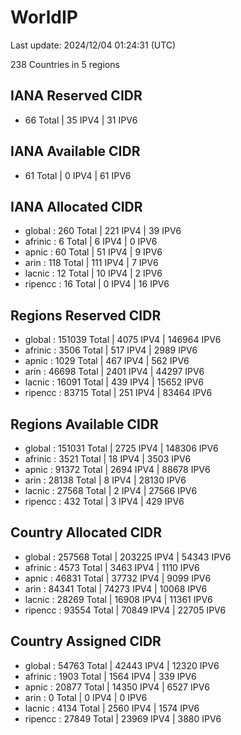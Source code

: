 # WorldIP

Last update: 2024/12/04 01:24:31 (UTC)

238 Countries in 5 regions

## IANA Reserved CIDR

- 66 Total | 35 IPV4 | 31 IPV6

## IANA Available CIDR

- 61 Total | 0 IPV4 | 61 IPV6

## IANA Allocated CIDR

- global : 260 Total | 221 IPV4 | 39 IPV6
- afrinic : 6 Total | 6 IPV4 | 0 IPV6
- apnic : 60 Total | 51 IPV4 | 9 IPV6
- arin : 118 Total | 111 IPV4 | 7 IPV6
- lacnic : 12 Total | 10 IPV4 | 2 IPV6
- ripencc : 16 Total | 0 IPV4 | 16 IPV6

## Regions Reserved CIDR

- global : 151039 Total | 4075 IPV4 | 146964 IPV6
- afrinic : 3506 Total | 517 IPV4 | 2989 IPV6
- apnic : 1029 Total | 467 IPV4 | 562 IPV6
- arin : 46698 Total | 2401 IPV4 | 44297 IPV6
- lacnic : 16091 Total | 439 IPV4 | 15652 IPV6
- ripencc : 83715 Total | 251 IPV4 | 83464 IPV6

## Regions Available CIDR

- global : 151031 Total | 2725 IPV4 | 148306 IPV6
- afrinic : 3521 Total | 18 IPV4 | 3503 IPV6
- apnic : 91372 Total | 2694 IPV4 | 88678 IPV6
- arin : 28138 Total | 8 IPV4 | 28130 IPV6
- lacnic : 27568 Total | 2 IPV4 | 27566 IPV6
- ripencc : 432 Total | 3 IPV4 | 429 IPV6

## Country Allocated CIDR

- global : 257568 Total | 203225 IPV4 | 54343 IPV6
- afrinic : 4573 Total | 3463 IPV4 | 1110 IPV6
- apnic : 46831 Total | 37732 IPV4 | 9099 IPV6
- arin : 84341 Total | 74273 IPV4 | 10068 IPV6
- lacnic : 28269 Total | 16908 IPV4 | 11361 IPV6
- ripencc : 93554 Total | 70849 IPV4 | 22705 IPV6

## Country Assigned CIDR

- global : 54763 Total | 42443 IPV4 | 12320 IPV6
- afrinic : 1903 Total | 1564 IPV4 | 339 IPV6
- apnic : 20877 Total | 14350 IPV4 | 6527 IPV6
- arin : 0 Total | 0 IPV4 | 0 IPV6
- lacnic : 4134 Total | 2560 IPV4 | 1574 IPV6
- ripencc : 27849 Total | 23969 IPV4 | 3880 IPV6
